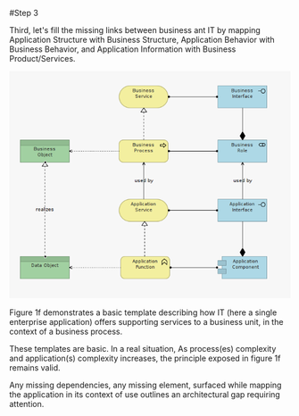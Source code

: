 #Step 3

 Third, let's fill the missing links between business ant IT by mapping Application Structure with Business Structure, Application Behavior with Business Behavior, and Application Information with Business Product/Services.

![Figure 1f](img/05.png)

Figure 1f demonstrates a basic template describing how IT (here a single enterprise application) offers supporting services to a business unit, in the context of a business process.

These templates are basic. In a real situation, As process(es) complexity and application(s) complexity increases, the principle exposed in figure 1f remains valid.

Any missing dependencies, any missing element, surfaced while mapping the application in its context of use outlines an architectural gap requiring attention.

